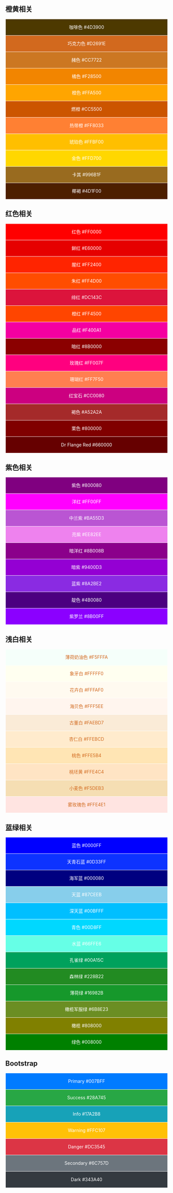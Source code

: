 
## 橙黄相关
<div style="background-color: #4D3900" class="box">咖啡色 #4D3900</div>

<div style="background-color: #D2691E" class="box">巧克力色 #D2691E</div>

<div style="background-color: #CC7722" class="box">赭色 #CC7722</div>

<div style="background-color: #F28500" class="box">橘色 #F28500</div>

<div style="background-color: #FFA500" class="box">橙色 #FFA500</div>

<div style="background-color: #CC5500" class="box">燃橙 #CC5500</div>

<div style="background-color: #FF8033" class="box">热带橙 #FF8033</div>

<div style="background-color: #FFBF00" class="box">琥珀色 #FFBF00</div>

<div style="background-color: #FFD700" class="box">金色 #FFD700</div>

<div style="background-color: #996B1F" class="box">卡其 #996B1F</div>

<div style="background-color: #4D1F00" class="box">椰褐 #4D1F00</div>

## 红色相关
<div style="background-color: #FF0000" class="box">红色 #FF0000</div>

<div style="background-color: #E60000" class="box">鲜红 #E60000</div>

<div style="background-color: #FF2400" class="box">腥红 #FF2400</div>

<div style="background-color: #FF4D00" class="box">朱红 #FF4D00</div>

<div style="background-color: #DC143C" class="box">绯红 #DC143C</div>

<div style="background-color: #FF4500" class="box">橙红 #FF4500</div>

<div style="background-color: #F400A1" class="box">品红 #F400A1</div>

<div style="background-color: #8B0000" class="box">暗红 #8B0000</div>

<div style="background-color: #FF007F" class="box">玫瑰红 #FF007F</div>

<div style="background-color: #FF7F50" class="box">珊瑚红 #FF7F50</div>

<div style="background-color: #CC0080" class="box">红宝石 #CC0080</div>

<div style="background-color: #A52A2A" class="box">褐色 #A52A2A</div>

<div style="background-color: #800000" class="box">栗色 #800000</div>

<div style="background-color: #660000" class="box">Dr Flange Red #660000</div>

## 紫色相关
<div style="background-color: #800080" class="box">紫色 #800080</div>

<div style="background-color: #FF00FF" class="box">洋红 #FF00FF</div>

<div style="background-color: #BA55D3" class="box">中兰紫 #BA55D3</div>

<div style="background-color: #EE82EE" class="box">亮紫 #EE82EE</div>

<div style="background-color: #8B008B" class="box">暗洋红 #8B008B</div>

<div style="background-color: #9400D3" class="box">暗紫 #9400D3</div>

<div style="background-color: #8A2BE2" class="box">蓝紫 #8A2BE2</div>

<div style="background-color: #4B0080" class="box">靛色 #4B0080</div>

<div style="background-color: #8B00FF" class="box">紫罗兰 #8B00FF</div>

## 浅白相关
<div style="background-color: #F5FFFA; color: #D2691E" class="box">薄荷奶油色 #F5FFFA</div>

<div style="background-color: #FFFFF0; color: #D2691E" class="box">象牙白 #FFFFF0</div>

<div style="background-color: #FFFAF0; color: #D2691E" class="box">花卉白 #FFFAF0</div>

<div style="background-color: #FFF5EE; color: #D2691E" class="box">海贝色 #FFF5EE</div>

<div style="background-color: #FAEBD7; color: #D2691E" class="box">古董白 #FAEBD7</div>

<div style="background-color: #FFEBCD; color: #D2691E" class="box">杏仁白 #FFEBCD</div>

<div style="background-color: #FFE5B4; color: #D2691E" class="box">桃色 #FFE5B4</div>

<div style="background-color: #FFE4C4; color: #D2691E" class="box">桃坯黄 #FFE4C4</div>

<div style="background-color: #F5DEB3; color: #D2691E" class="box">小麦色 #F5DEB3</div>

<div style="background-color: #FFE4E1; color: #D2691E" class="box">雾玫瑰色 #FFE4E1</div>

## 蓝绿相关
<div style="background-color: #0000FF" class="box">蓝色 #0000FF</div>

<div style="background-color: #0D33FF" class="box">天青石蓝 #0D33FF</div>

<div style="background-color: #000080" class="box">海军蓝 #000080</div>

<div style="background-color: #87CEEB" class="box">天蓝 #87CEEB</div>

<div style="background-color: #00BFFF" class="box">深天蓝 #00BFFF</div>

<div style="background-color: #00D8FF" class="box">青色 #00D8FF</div>

<div style="background-color: #66FFE6" class="box">水蓝 #66FFE6</div>

<div style="background-color: #00A15C" class="box">孔雀绿 #00A15C</div>

<div style="background-color: #228B22" class="box">森林绿 #228B22</div>

<div style="background-color: #16982B" class="box">薄荷绿 #16982B</div>

<div style="background-color: #6B8E23" class="box">橄榄军服绿 #6B8E23</div>

<div style="background-color: #808000" class="box">橄榄 #808000</div>

<div style="background-color: #008000" class="box">绿色 #008000</div>

## Bootstrap
<div style="background-color: #007BFF" class="box">Primary #007BFF</div>

<div style="background-color: #28A745" class="box">Success #28A745</div>

<div style="background-color: #17A2B8" class="box">Info #17A2B8</div>

<div style="background-color: #FFC107" class="box">Warning #FFC107</div>

<div style="background-color: #DC3545" class="box">Danger #DC3545</div>

<div style="background-color: #6C757D" class="box">Secondary #6C757D</div>

<div style="background-color: #343A40" class="box">Dark #343A40</div>

<style>
    .box {
        width: 100%;
        height: 50px;
        color: #FFFFFF;
        text-align: center;
        line-height: 50px;
        margin: 1px;
    }
</style>
